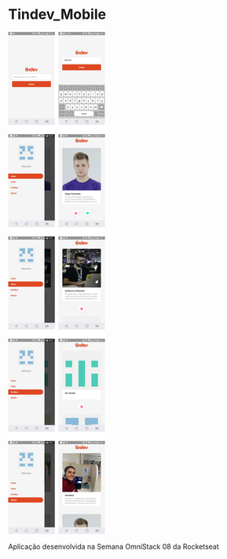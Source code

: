 # Tindev_Mobile

![Telas](https://github.com/Hilverton/Tindev_Mobile/blob/master/Telas%20Tindev.png)

Aplicação desenvolvida na Semana OmniStack 08 da Rocketseat
